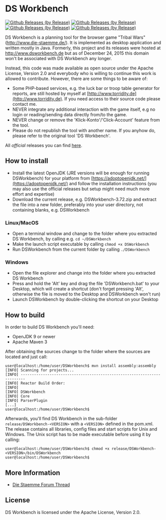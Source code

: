 # DS Workbench

[![Github Releases (by Release)](https://img.shields.io/github/downloads/extremeCrazyCoder/dsworkbench/4.3.0/total.svg)](https://github.com/extremeCrazyCoder/dsworkbench/releases/tag/4.3.0)
[![Github Releases (by Release)](https://img.shields.io/github/downloads/extremeCrazyCoder/dsworkbench/4.2.3/total.svg)](https://github.com/extremeCrazyCoder/dsworkbench/releases/tag/4.2.3)
[![Github Releases (by Release)](https://img.shields.io/github/downloads/extremeCrazyCoder/dsworkbench/4.2.2/total.svg)](https://github.com/extremeCrazyCoder/dsworkbench/releases/tag/4.2.2)
[![Github Releases (by Release)](https://img.shields.io/github/downloads/Torridity/dsworkbench/3.72/total.svg)](https://github.com/Torridity/dsworkbench/releases/tag/3.72)

DS Workbench is a planning tool for the browser game "Tribal Wars" (http://www.die-staemme.de/).
It is implemented as desktop application and written mostly in Java. Formerly, this project and
its releases were hosted at http://www.dsworkbench.de but as of December 24, 2015 this domain
won't be associated with DS Workbench any longer.

Instead, this code was made available as open source under the Apache License, Version 2.0 and
everybody who is willing to continue this work is allowed to contribute. However, there are some
things to be aware of:

* Some PHP-based services, e.g. the luck bar or troop table generator for reports, are still hosted
by myself at [http://www.torridity.de](http://www.torridity.de). If you need access to their source
code please contact me.
* NEVER integrate any additional interaction with the game itself, e.g no login or reading/sending
data directly from/to the game.
* NEVER change or remove the 'Klick-Konto'/'Click-Account' feature from the tool.
* Please do not republish the tool with another name. If you anyhow do, please refer to the original
tool 'DS Workbench'.

All *official* releases you can find [here](https://github.com/Torridity/dsworkbench/releases).

## How to install

* Install the latest OpenJDK (JRE versions will be enough for running DSWorkbench) for your platform from [https://adoptopenjdk.net/](https://adoptopenjdk.net/) and follow the installation instructions (you may also use the official releases but setup might need much more effort and expertise)
* Download the current release, e.g. DSWorkbench-3.72.zip and extract the file into a new folder, preferably into your user directory, not containing blanks, e.g. DSWorkbench

### Linux/MacOS

* Open a terminal window and change to the folder where you extracted DS Workbench, by calling e.g. `cd ~/DSWorkbench`
* Make the launch script executable by calling `chmod +x DSWorkbench`
* Run DSWorkbench from the current folder by calling `./DSWorkbench`

### Windows

* Open the file explorer and change into the folder where you extracted DS Workbench
* Press and hold the 'Alt' key and drag the file 'DSWorkbench.bat' to your Desktop, which will create a shortcut (don't forget pressing 'Alt', otherwise the file is moved to the Desktop and DSWorkbench won't run)
* Launch DSWorkbench by double-clicking the shortcut on your Desktop

## How to build

In order to build DS Workbench you'll need:

* OpenJDK 9 or newer
* Apache Maven 3

After obtaining the sources change to the folder where the sources are located and just call:

```
user@localhost:/home/user/DSWorkbench$ mvn install assembly:assembly
[INFO] Scanning for projects...
[INFO] ------------------------------------------------------------------------
[INFO] Reactor Build Order:
[INFO]
[INFO] DSWorkbench
[INFO] Core
[INFO] ParserPlugin
[...]
user@localhost:/home/user/DSWorkbench$
```

Afterwards, you'll find DS Workbench in the sub-folder `release/DSWorkbench-<VERSION>` with a
`<VERSION>` defined in the pom.xml. The release contains all libraries, config files and start
scripts for Unix and Windows. The Unix script has to be made executable before using it by calling:

```
user@localhost:/home/user/DSWorkbench$ chmod +x release/DSWorkbench-<VERSION>/bin/DSWorkbench
user@localhost:/home/user/DSWorkbench$
```

## More Information

* [Die Staemme Forum Thread](https://forum.die-staemme.de/index.php?threads/ds-workbench.80831/)

## License

DS Workbench is licensed under the Apache License, Version 2.0.
